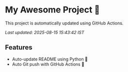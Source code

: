 # My Awesome Project 🚀

This project is automatically updated using GitHub Actions.

_Last updated: 2025-08-15 15:43:42 IST_

## Features
- Auto-update README using Python 🐍
- Auto Git push with GitHub Actions 🤖
